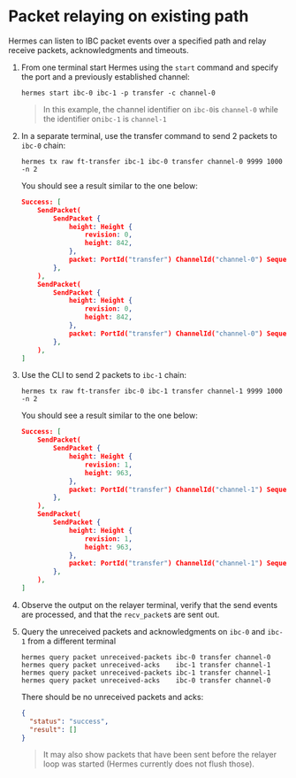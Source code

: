 # Packet relaying on existing path

Hermes can listen to IBC packet events over a specified path and relay receive packets, acknowledgments and timeouts.

1. From one terminal start Hermes using the `start` command and specify the port and a previously established channel:

   ```shell
   hermes start ibc-0 ibc-1 -p transfer -c channel-0
   ```

    > In this example, the channel identifier on `ibc-0`is `channel-0` while the identifier on`ibc-1` is `channel-1`
   

2. In a separate terminal, use the transfer command to send 2 packets to `ibc-0` chain:

    ```shell
    hermes tx raw ft-transfer ibc-1 ibc-0 transfer channel-0 9999 1000 -n 2
    ```

   You should see a result similar to the one below:

   ```json
   Success: [
       SendPacket(
           SendPacket {
               height: Height {
                   revision: 0,
                   height: 842,
               },
               packet: PortId("transfer") ChannelId("channel-0") Sequence(1),
           },
       ),
       SendPacket(
           SendPacket {
               height: Height {
                   revision: 0,
                   height: 842,
               },
               packet: PortId("transfer") ChannelId("channel-0") Sequence(2),
           },
       ),
   ]
   ```
   
3. Use the CLI to send 2 packets to `ibc-1` chain:

    ```shell
    hermes tx raw ft-transfer ibc-0 ibc-1 transfer channel-1 9999 1000 -n 2
    ```

   You should see a result similar to the one below:

   ```json
   Success: [
       SendPacket(
           SendPacket {
               height: Height {
                   revision: 1,
                   height: 963,
               },
               packet: PortId("transfer") ChannelId("channel-1") Sequence(1),
           },
       ),
       SendPacket(
           SendPacket {
               height: Height {
                   revision: 1,
                   height: 963,
               },
               packet: PortId("transfer") ChannelId("channel-1") Sequence(2),
           },
       ),
   ]
   ```
   
4. Observe the output on the relayer terminal, verify that the send events are processed, and that the `recv_packet`s are sent out.

5. Query the unreceived packets and acknowledgments on `ibc-0` and `ibc-1` from a different terminal

    ```shell
    hermes query packet unreceived-packets ibc-0 transfer channel-0
    hermes query packet unreceived-acks    ibc-1 transfer channel-1
    hermes query packet unreceived-packets ibc-1 transfer channel-1
    hermes query packet unreceived-acks    ibc-0 transfer channel-0
    ```

    There should be no unreceived packets and acks:

    ```json
    {
      "status": "success",
      "result": []
    }
    ```

    > It may also show packets that have been sent before the relayer loop was started (Hermes currently does not flush those).
